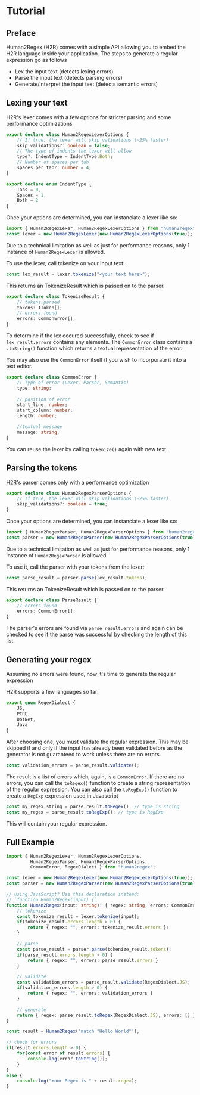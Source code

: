 # Tutorial

## Preface

Human2Regex (H2R) comes with a simple API allowing you to embed the H2R language inside your application.
The steps to generate a regular expression go as follows
- Lex the input text (detects lexing errors)
- Parse the input text (detects parsing errors)
- Generate/interpret the input text (detects semantic errors)

## Lexing your text

H2R's lexer comes with a few options for stricter parsing and some performance optimizations

```typescript
export declare class Human2RegexLexerOptions {
    // If true, the lexer will skip validations (~25% faster)
    skip_validations?: boolean = false;
    // The type of indents the lexer will allow
    type?: IndentType = IndentType.Both;
    // Number of spaces per tab
    spaces_per_tab?: number = 4;
}

export declare enum IndentType {
    Tabs = 0,
    Spaces = 1,
    Both = 2
}
```
Once your options are determined, you can instanciate a lexer like so:

```typescript
import { Human2RegexLexer, Human2RegexLexerOptions } from "human2regex";
const lexer = new Human2RegexLexer(new Human2RegexLexerOptions(true));
```

Due to a technical limitation as well as just for performance reasons, only 1 instance of `Human2RegexLexer` is allowed.

To use the lexer, call tokenize on your input text:

```typescript
const lex_result = lexer.tokenize("<your text here>");
```

This returns an TokenizeResult which is passed on to the parser.

```typescript
export declare class TokenizeResult {
    // tokens parsed
    tokens: IToken[];
    // errors found
    errors: CommonError[];
}
```

To determine if the lex occured successfully, check to see if `lex_result.errors` contains any elements. The `CommonError` class contains a `.toString()` function which returns a textual representation of the error.

You may also use the `CommonError` itself if you wish to incorporate it into a text editor.

```typescript
export declare class CommonError {
    // Type of error (Lexer, Parser, Semantic)
    type: string;
    
    // position of error
    start_line: number;
    start_column: number;
    length: number;

    //textual message
    message: string;
}
```

You can reuse the lexer by calling `tokenize()` again with new text.

## Parsing the tokens

H2R's parser comes only with a performance optimization
```typescript
export declare class Human2RegexParserOptions {
    // If true, the lexer will skip validations (~25% faster)
    skip_validations?: boolean = true;
}
```

Once your options are determined, you can instanciate a lexer like so:

```typescript
import { Human2RegexParser, Human2RegexParserOptions } from "human2regex";
const parser = new Human2RegexParser(new Human2RegexParserOptions(true));
```

Due to a technical limitation as well as just for performance reasons, only 1 instance of `Human2RegexParser` is allowed.

To use it, call the parser with your tokens from the lexer:

```typescript
const parse_result = parser.parse(lex_result.tokens);
```

This returns an TokenizeResult which is passed on to the parser.
```typescript
export declare class ParseResult {
    // errors found
    errors: CommonError[];
}
```

The parser's errors are found via `parse_result.errors` and again can be checked to see if the parse was successful by checking the length of this list.

## Generating your regex
Assuming no errors were found, now it's time to generate the regular expression

H2R supports a few languages so far:

```typescript
export enum RegexDialect {
    JS,
    PCRE,
    DotNet,
    Java
}
```

After choosing one, you must validate the regular expression. This may be skipped if and only if the input has already been validated before as the generator is not guaranteed to work unless there are no errors.

```typescript
const validation_errors = parse_result.validate();
```

The result is a list of errors which, again, is a `CommonError`. If there are no errors, you can call the `toRegex()` function to create a string representation of the regular expression. You can also call the `toRegExp()` function to create a `RegExp` expression used in Javascript

```typescript
const my_regex_string = parse_result.toRegex(); // type is string
const my_regex = parse_result.toRegExp(); // type is RegExp
```

This will contain your regular expression.

## Full Example
```typescript
import { Human2RegexLexer, Human2RegexLexerOptions,
         Human2RegexParser, Human2RegexParserOptions,
         CommonError, RegexDialect } from "human2regex";

const lexer = new Human2RegexLexer(new Human2RegexLexerOptions(true));
const parser = new Human2RegexParser(new Human2RegexParserOptions(true));

// using JavaScript? Use this declaration instead:
// `function Human2Regex(input) {`
function Human2Regex(input: string): { regex: string, errors: CommonError[] } {
    // tokenize
    const tokenize_result = lexer.tokenize(input);
    if(tokenize_result.errors.length > 0) {
        return { regex: "", errors: tokenize_result.errors };
    }

    // parse
    const parse_result = parser.parse(tokenize_result.tokens);
    if(parse_result.errors.length > 0) {
        return { regex: "", errors: parse_result.errors }
    }

    // validate
    const validation_errors = parse_result.validate(RegexDialect.JS);
    if(validation_errors.length > 0) {
        return { regex: "", errors: validation_errors }
    }

    // generate
    return { regex: parse_result.toRegex(RegexDialect.JS), errors: [] };
}

const result = Human2Regex('match "Hello World"');

// check for errors
if(result.errors.length > 0) {
    for(const error of result.errors) {
        console.log(error.toString());
    }
}
else {
    console.log("Your Regex is " + result.regex);
}
```